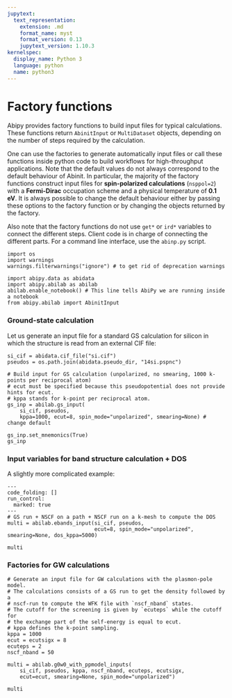 ```yaml
---
jupytext:
  text_representation:
    extension: .md
    format_name: myst
    format_version: 0.13
    jupytext_version: 1.10.3
kernelspec:
  display_name: Python 3
  language: python
  name: python3
---
```


# Factory functions

Abipy provides factory functions to build input files for typical calculations.
These functions return `AbinitInput` or `MultiDataset` objects, depending
on the number of steps required by the calculation.

One can use the factories to generate automatically input files or
call these functions inside python code to build workflows for high-throughput applications.
Note that the default values do not always correspond to the default behaviour of Abinit.
In particular, the majority of the factory functions construct input files 
for **spin-polarized calculations** (`nsppol=2`) with a **Fermi-Dirac** occupation scheme and 
a physical temperature of **0.1 eV**. 
It is always possible to change the default behaviour either
by passing these options to the factory function or by changing the objects returned by the factory.

Also note that the factory functions do not use `get*` or `ird*` variables to connect the different 
steps. Client code is in charge of connecting the different parts.
For a command line interface, use the `abinp.py` script.

```{code-cell} ipython3
import os
import warnings
warnings.filterwarnings("ignore") # to get rid of deprecation warnings

import abipy.data as abidata
import abipy.abilab as abilab
abilab.enable_notebook() # This line tells AbiPy we are running inside a notebook
from abipy.abilab import AbinitInput
```

### Ground-state calculation

Let us generate an input file for a standard GS calculation for silicon in which 
the structure is read from an external CIF file:

```{code-cell} ipython3
si_cif = abidata.cif_file("si.cif")
pseudos = os.path.join(abidata.pseudo_dir, "14si.pspnc")

# Build input for GS calculation (unpolarized, no smearing, 1000 k-points per reciprocal atom) 
# ecut must be specified because this pseudopotential does not provide hints for ecut.
# kppa stands for k-point per reciprocal atom.
gs_inp = abilab.gs_input(
    si_cif, pseudos,
    kppa=1000, ecut=8, spin_mode="unpolarized", smearing=None) # change default

gs_inp.set_mnemonics(True)
gs_inp
```

### Input variables for band structure calculation + DOS

A slightly more complicated example:

```{code-cell} ipython3
---
code_folding: []
run_control:
  marked: true
---
# GS run + NSCF on a path + NSCF run on a k-mesh to compute the DOS
multi = abilab.ebands_input(si_cif, pseudos,
                            ecut=8, spin_mode="unpolarized", smearing=None, dos_kppa=5000)

multi
```

### Factories for GW calculations

```{code-cell} ipython3
# Generate an input file for GW calculations with the plasmon-pole model.
# The calculations consists of a GS run to get the density followed by a 
# nscf-run to compute the WFK file with `nscf_nband` states.
# The cutoff for the screening is given by `ecuteps` while the cutoff for
# the exchange part of the self-energy is equal to ecut.
# kppa defines the k-point sampling.
kppa = 1000
ecut = ecutsigx = 8
ecuteps = 2
nscf_nband = 50

multi = abilab.g0w0_with_ppmodel_inputs(
    si_cif, pseudos, kppa, nscf_nband, ecuteps, ecutsigx,
    ecut=ecut, smearing=None, spin_mode="unpolarized")

multi
```
